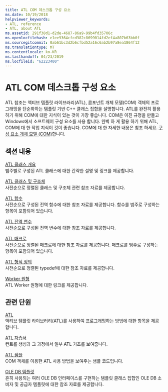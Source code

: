 ```yaml
---
title: ATL COM 데스크톱 구성 요소
ms.date: 10/19/2018
helpviewer_keywords:
- ATL, reference
- ATL, about ATL
ms.assetid: 291f38d1-d2de-4687-86a9-99b4fd35706c
ms.openlocfilehash: e1ee9364cfcd382c8699014fd2ef4a807b63bb0f
ms.sourcegitcommit: 0ab61bc3d2b6cfbd52a16c6ab2b97a8ea1864f12
ms.translationtype: MT
ms.contentlocale: ko-KR
ms.lasthandoff: 04/23/2019
ms.locfileid: "62223400"
---
```

# <a name="atl-com-desktop-components"></a>ATL COM 데스크톱 구성 요소

ATL 참조는 액티브 템플릿 라이브러리(ATL), 콤포넌트 개체 모델(COM) 객체의 프로그래밍을 단순화하는 템플릿 기반 C++ 클래스 집합을 설명합니다. ATL를 완전히 활용하기 위해 COM에 대한 지식이 있는 것이 가장 좋습니다. COM은 이진 규정을 만들고 Windows에서 소프트웨어 구성 요소를 사용 합니다. 완벽 하 게 활용 하기 위해 ATL, COM에 대 한 작업 지식이 것이 좋습니다. COM에 대 한 자세한 내용은 참조 하세요. [구성 요소 개체 모델 (COM)](/windows/desktop/com/component-object-model--com--portal)합니다.

## <a name="in-this-section"></a>섹션 내용

[ATL 클래스 개요](../atl/atl-class-overview.md)<br/>
범주별로 구성된 ATL 클래스에 대한 간략한 설명 및 링크를 제공합니다.

[ATL 클래스 및 구조체](../atl/reference/atl-classes.md)<br/>
사전순으로 정렬된 클래스 및 구조체 관련 참조 자료를 제공합니다.

[ATL 함수](../atl/reference/atl-functions.md)<br/>
사전순으로 구성된 전역 함수에 대한 참조 자료를 제공합니다. 함수를 범주로 구성하는 항목이 포함되어 있습니다.

[ATL 전역 변수](../atl/reference/atl-global-variables.md)<br/>
사전순으로 구성된 전역 변수에 대한 참조 자료를 제공합니다.

[ATL 매크로](../atl/reference/atl-macros.md)<br/>
사전순으로 정렬된 매크로에 대한 참조 자료를 제공합니다. 매크로를 범주로 구성하는 항목이 포함되어 있습니다.

[ATL 형식 정의](../atl/reference/atl-typedefs.md)<br/>
사전순으로 정렬된 typedef에 대한 참조 자료를 제공합니다.

[Worker 원형](../atl/reference/worker-archetype.md)<br/>
ATL Worker 원형에 대한 링크를 제공합니다.

## <a name="related-sections"></a>관련 단원

[ATL](../atl/active-template-library-atl-concepts.md)<br/>
액티브 템플릿 라이브러리(ATL)를 사용하여 프로그래밍하는 방법에 대한 항목을 제공합니다.

[ATL 자습서](../atl/active-template-library-atl-tutorial.md)<br/>
컨트롤 생성과 그 과정에서 일부 ATL 기초를 보여줍니다.

[ATL 샘플](../overview/visual-cpp-samples.md)<br/>
COM 객체를 이용한 ATL 사용 방법을 보여주는 샘플 코드입니다.

[OLE DB 템플릿](../data/oledb/ole-db-templates.md)<br/>
흔히 사용되는 여러 OLE DB 인터페이스를 구현하는 템플릿 클래스 집합인 OLE DB 소비자 및 공급자 템플릿에 대한 참조 자료를 제공합니다.
